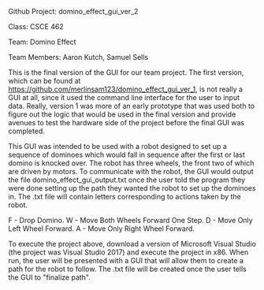 Github Project: domino_effect_gui_ver_2

Class: CSCE 462

Team: Domino Effect

Team Members: Aaron Kutch, Samuel Sells

This is the final version of the GUI for our team project. The first version, which can be found
at https://github.com/merlinsam123/domino_effect_gui_ver_1, is not really a GUI at all, since it used
the command line interface for the user to input data. Really, version 1 was more of an early prototype
that was used both to figure out the logic that would be used in the final version and provide
avenues to test the hardware side of the project before the final GUI was completed.

This GUI was intended to be used with a robot designed to set up a sequence of dominoes which would fall
in sequence after the first or last domino is knocked over. The robot has three wheels, the front two of
which are driven by motors. To communicate with the robot, the GUI would output the file
domino_effect_gui_output.txt once the user told the program they were done setting up the path they wanted
the robot to set up the dominoes in. The .txt file will contain letters corresponding to actions taken by the robot.

F - Drop Domino.
W - Move Both Wheels Forward One Step.
D - Move Only Left Wheel Forward.
A - Move Only Right Wheel Forward.

To execute the project above, download a version of Microsoft Visual Studio (the project was Visual Studio 2017) and
execute the project in x86. When run, the user will be presented with a GUI that will allow them to create a path for
the robot to follow. The .txt file will be created once the user tells the GUI to "finalize path".
